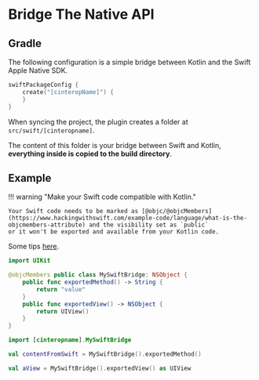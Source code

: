 # Bridge The Native API

## Gradle

The following configuration is a simple bridge between Kotlin and the Swift Apple Native SDK.

``` kotlin title="build.gradle.kts"
swiftPackageConfig {
    create("[cinteropName]") {
    }
}
```

When syncing the project, the plugin creates a folder at `src/swift/[cinteropname]`.

The content of this folder is your bridge between Swift and Kotlin, **everything inside is copied to the build directory**.

## Example

!!! warning "Make your Swift code compatible with Kotlin."

    Your Swift code needs to be marked as [@objc/@objcMembers](https://www.hackingwithswift.com/example-code/language/what-is-the-objcmembers-attribute) and the visibility set as `public`
    or it won't be exported and available from your Kotlin code.

Some tips [here](tips.md#working-with-objcnamesclasses-types).

``` swift title="src/swift/[cinteropname]/mySwiftFile.swift"
import UIKit

@objcMembers public class MySwiftBridge: NSObject {
    public func exportedMethod() -> String {
        return "value"
    }
    public func exportedView() -> NSObject {
        return UIView()
    }
}
```

``` kotlin title="iosMain/kotlin/com/example/myKotlinFile.kt"
import [cinteropname].MySwiftBridge

val contentFromSwift = MySwiftBridge().exportedMethod()

val aView = MySwiftBridge().exportedView() as UIView

```

